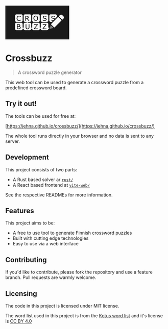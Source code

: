 ![Crossbuzz logo](https://raw.githubusercontent.com/jehna/crossbuzz/master/logo.svg?)

# Crossbuzz
> A crossword puzzle generator

This web tool can be used to generate a crossword puzzle from a predefined
crossword board.

## Try it out!

The tools can be used for free at:

[https://jehna.github.io/crossbuzz/](https://jehna.github.io/crossbuzz/)

The whole tool runs directly in your browser and no data is sent to any server.

## Development

This project consists of two parts:

* A Rust based solver ar [`rust/`](rust/)
* A React based frontend at [`vite-web/`](vite-web/)

See the respective READMEs for more information.

## Features

This project aims to be:
* A free to use tool to generate Finnish crossword puzzles
* Built with cutting edge technologies
* Easy to use via a web interface

## Contributing

If you'd like to contribute, please fork the repository and use a feature
branch. Pull requests are warmly welcome.

## Licensing

The code in this project is licensed under MIT license.

The word list used in this project is from the [Kotus word list](https://www.kotus.fi/aineistot/sana-aineistot/nykysuomen_sanalista) and it's license is [CC BY 4.0](https://creativecommons.org/licenses/by/4.0/deed.fi)
